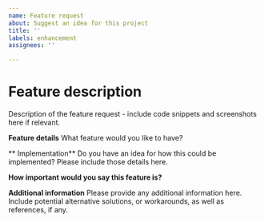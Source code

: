 ```yaml
---
name: Feature request
about: Suggest an idea for this project
title: ''
labels: enhancement
assignees: ''

---
```


# Feature description
Description of the feature request - include code snippets and screenshots here if relevant.

**Feature details**
What feature would you like to have?

** Implementation**
Do you have an idea for how this could be implemented? Please include those details here.

**How important would you say this feature is?**

**Additional information**
Please provide any additional information here. Include potential alternative solutions, or workarounds, as well as references, if any.
